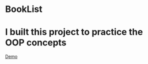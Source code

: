 # BookList
# I built this project to practice the OOP concepts
[Demo](https://taha-shaban-kamel.github.io/BookList/) 
